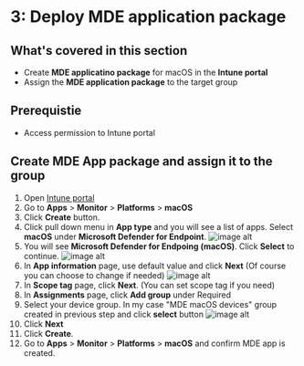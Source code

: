 # 3: Deploy MDE application package

## What's covered in this section
- Create **MDE applicatino package** for macOS in the **Intune portal**
- Assign the **MDE application package** to the target group

## Prerequistie
- Access permission to Intune portal

## Create MDE App package and assign it to the group

1. Open [Intune portal](https://aka.ms/memac)
2. Go to **Apps** > **Monitor** > **Platforms** > **macOS**
3. Click **Create** button.
4. Click pull down menu in **App type** and you will see a list of apps. Select **macOS** under **Microsoft Defender for Endpoint**.
   ![image alt](https://github.com/yujiaoMSFT/mde-temp/blob/53df410b8f67843b24d025c6f4075d352d98d77d/images/macOS/Create-MDE-App-Package1.png)
6. You will see **Microsoft Defender for Endpoing (macOS)**. Click **Select** to continue.
   ![image alt](https://github.com/yujiaoMSFT/mde-temp/blob/3f72e06889878c0cff0494bb7c8bef0fc17aaee4/images/macOS/Create-MDE-App-Package2.png)
7. In **App information** page, use default value and click **Next** (Of course you can choose to change if needed)
   ![image alt](https://github.com/yujiaoMSFT/mde-temp/blob/c830698dd1b9235f4d9edc6f4e0ef8948dab29ce/images/macOS/Create-MDE-App-Package3.png)
8. In **Scope tag** page, click **Next**. (You can set scope tag if you need)
9. In **Assignments** page, click **Add group** under Required
10. Select your device group. In my case "MDE macOS devices" group created in previous step and click **select** button
    ![image alt](https://github.com/yujiaoMSFT/mde-temp/blob/77970cbd2eb62c38a1e0096f0bf1dc93e3d714b9/images/macOS/Create-MDE-App-Package4.png)
11. Click **Next**
12. Click **Create**.
13. Go to **Apps** > **Monitor** > **Platforms** > **macOS** and confirm MDE app is created.
